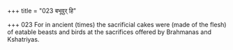 +++
title = "023 बभूवुर् हि"

+++
023	For in ancient (times) the sacrificial cakes were (made of the flesh) of eatable beasts and birds at the sacrifices offered by Brahmanas and Kshatriyas.